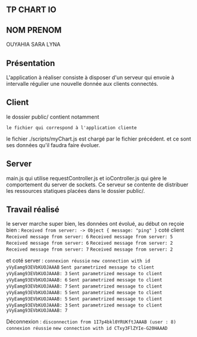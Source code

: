 ## TP CHART IO

## NOM PRENOM
OUYAHIA SARA LYNA


## Présentation
L'application à réaliser consiste à disposer d'un serveur qui envoie à intervalle régulier une nouvelle donnée aux clients connectés.


## Client
le dossier public/  contient notamment

    le fichier qui correspond à l'application cliente
    
le fichier ./scripts/myChart.js est chargé par le fichier précédent.
et ce sont ses données qu'il faudra faire évoluer.

## Server 

main.js qui utilise requestController.js et ioController.js qui gère le comportement du server de sockets.
Ce serveur se contente de distribuer les ressources statiques placées dans le dossier public/. 



## Travail réalisé
le server marche super bien, les données ont évolué, 
au début on reçoie bien : 
`Received from server: -> Object { message: "ping" }` coté client
`Received message from server: 6` 
`Received message from server: 5`
`Received message from server: 6`
`Received message from server: 2`
`Received message from server: 7`
`Received message from server: 2`

et coté server : 
 `connexion réussie`
 `new connection with id yVyEamg93EVbKUOJAAAB`
 `Sent parametrized message to client yVyEamg93EVbKUOJAAAB: 3`
 `Sent parametrized message to client yVyEamg93EVbKUOJAAAB: 6`
 `Sent parametrized message to client yVyEamg93EVbKUOJAAAB: 7`
 `Sent parametrized message to client yVyEamg93EVbKUOJAAAB: 5`
 `Sent parametrized message to client yVyEamg93EVbKUOJAAAB: 5`
 `Sent parametrized message to client yVyEamg93EVbKUOJAAAB: 3`
 `Sent parametrized message to client yVyEamg93EVbKUOJAAAB: 7`
 
 
Déconnexion :
`disconnection from 1I7p4bkl0YRUKftJAAAB (user : 8)`
`connexion réussie`
`new connection with id CTxy3FlZYIe-G20HAAAD`


